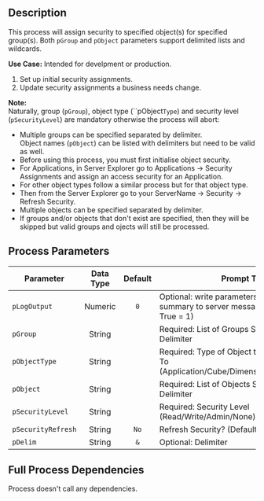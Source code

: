 ## Description
   
 This process will assign security to specified object(s) for specified group(s). Both `pGroup`  and `pObject` parameters support delimited lists and wildcards.  
     
**Use Case:**    Intended for develpment or production.  
 1. Set up initial security assignments.  
 2. Update security assignments a business needs change.  
     
**Note:**     
 Naturally, group (`pGroup`), object type (``pObject`Type`) and security level (`pSecurityLevel`) are mandatory otherwise the process will abort:  
 - Multiple groups can be specified separated by delimiter.  
 Object names (`pObject`) can be listed with delimiters but need to be valid as well.  
 - Before using this process, you must first initialise object security.  
 - For Applications, in Server Explorer go to Applications -> Security Assignments and assign an access security for an Application.  
 - For other object types follow a similar process but for that object type.  
 - Then from the Server Explorer go to your ServerName -> Security -> Refresh Security.  
 - Multiple objects can be specified separated by delimiter.  
 - If groups and/or objects that don't exist are specified, then they will be skipped but valid groups and ojects will still be processed.  
## Process Parameters
  
|Parameter|Data Type|Default|Prompt Text|
  |---|:-:|:-:|---|
  |`pLogOutput`|Numeric|`0`|Optional: write parameters and action summary to server message log (Boolean True = 1)|
  |`pGroup`|String||Required: List of Groups Separated by Delimiter|
  |`pObjectType`|String||Required: Type of Object to Assign Security To (Application/Cube/Dimension/Process/Chore)|
  |`pObject`|String||Required: List of Objects Separated by Delimiter|
  |`pSecurityLevel`|String||Required: Security Level (Read/Write/Admin/None)|
  |`pSecurityRefresh`|String|`No`|Refresh Security? (Default = No)|
  |`pDelim`|String|`&`|Optional: Delimiter|
  ## Full Process Dependencies
Process doesn't call any dependencies.  
